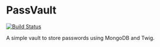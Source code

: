 PassVault
==

[![Build Status](https://secure.travis-ci.org/nelsonsar/PassVault.png?branch=master)](http://travis-ci.org/nelsonsar/PassVault)

A simple vault to store passwords using MongoDB and Twig.
